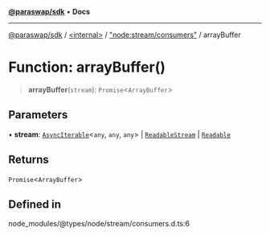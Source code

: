[**@paraswap/sdk**](../../../../README.md) • **Docs**

***

[@paraswap/sdk](../../../../globals.md) / [\<internal\>](../../../README.md) / ["node:stream/consumers"](../README.md) / arrayBuffer

# Function: arrayBuffer()

> **arrayBuffer**(`stream`): `Promise`\<`ArrayBuffer`\>

## Parameters

• **stream**: [`AsyncIterable`](../../../interfaces/AsyncIterable.md)\<`any`, `any`, `any`\> \| [`ReadableStream`](../../../interfaces/ReadableStream.md) \| [`Readable`](../../../classes/Readable.md)

## Returns

`Promise`\<`ArrayBuffer`\>

## Defined in

node\_modules/@types/node/stream/consumers.d.ts:6
